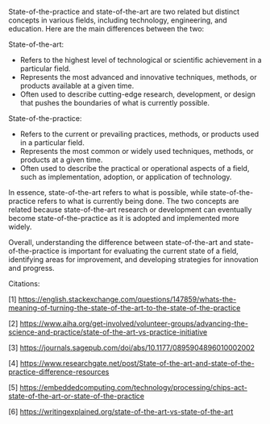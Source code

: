 ---
---

State-of-the-practice and state-of-the-art are two related but distinct concepts in various fields, including technology, engineering, and education. Here are the main differences between the two:

State-of-the-art:
- Refers to the highest level of technological or scientific achievement in a particular field.
- Represents the most advanced and innovative techniques, methods, or products available at a given time.
- Often used to describe cutting-edge research, development, or design that pushes the boundaries of what is currently possible.

State-of-the-practice:
- Refers to the current or prevailing practices, methods, or products used in a particular field.
- Represents the most common or widely used techniques, methods, or products at a given time.
- Often used to describe the practical or operational aspects of a field, such as implementation, adoption, or application of technology.

In essence, state-of-the-art refers to what is possible, while state-of-the-practice refers to what is currently being done. The two concepts are related because state-of-the-art research or development can eventually become state-of-the-practice as it is adopted and implemented more widely.

Overall, understanding the difference between state-of-the-art and state-of-the-practice is important for evaluating the current state of a field, identifying areas for improvement, and developing strategies for innovation and progress.

Citations:

[1] https://english.stackexchange.com/questions/147859/whats-the-meaning-of-turning-the-state-of-the-art-to-the-state-of-the-practice

[2] https://www.aiha.org/get-involved/volunteer-groups/advancing-the-science-and-practice/state-of-the-art-vs-practice-initiative

[3] https://journals.sagepub.com/doi/abs/10.1177/0895904896010002002

[4] https://www.researchgate.net/post/State-of-the-art-and-state-of-the-practice-difference-resources

[5] https://embeddedcomputing.com/technology/processing/chips-act-state-of-the-art-or-state-of-the-practice

[6] https://writingexplained.org/state-of-the-art-vs-state-of-the-art